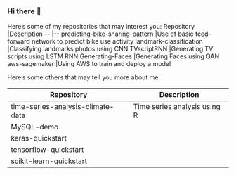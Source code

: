 ### Hi there 👋

<!--
**ng572/ng572** is a ✨ _special_ ✨ repository because its `README.md` (this file) appears on your GitHub profile.

Here are some ideas to get you started:

- 🔭 I’m currently working on ...
- 🌱 I’m currently learning ...
- 👯 I’m looking to collaborate on ...
- 🤔 I’m looking for help with ...
- 💬 Ask me about ...
- 📫 How to reach me: ...
- 😄 Pronouns: ...
- ⚡ Fun fact: ...
-->

Here’s some of my repositories that may interest you:
Repository				|Description
--					|--
predicting-bike-sharing-pattern		|Use of basic feed-forward network to predict bike use activity
landmark-classification			|Classifying landmarks photos using CNN
TVscriptRNN				|Generating TV scripts using LSTM RNN
Generating-Faces			|Generating Faces using GAN
aws-sagemaker				|Using AWS to train and deploy a model

Here’s some others that may tell you more about me:

Repository				|Description
--					|--
time-series-analysis-climate-data	|Time series analysis using R
MySQL-demo|
keras-quickstart|
tensorflow-quickstart|
scikit-learn-quickstart|
